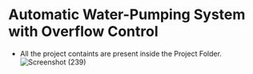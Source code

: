 # Automatic Water-Pumping System with Overflow Control

* All the project containts are present inside the Project Folder.
![Screenshot (239)](https://user-images.githubusercontent.com/42509490/155874997-4b79db24-c957-4cbf-b124-32bafc852b7b.png)
